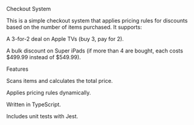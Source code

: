 Checkout System

This is a simple checkout system that applies pricing rules for discounts based on the number of items purchased. It supports:

A 3-for-2 deal on Apple TVs (buy 3, pay for 2).

A bulk discount on Super iPads (if more than 4 are bought, each costs $499.99 instead of $549.99).

Features

Scans items and calculates the total price.

Applies pricing rules dynamically.

Written in TypeScript.

Includes unit tests with Jest.
